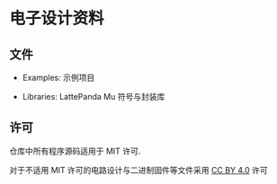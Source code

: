 # 电子设计资料

## 文件

- Examples: 示例项目

- Libraries: LattePanda Mu 符号与封装库

## 许可

仓库中所有程序源码适用于 MIT 许可.

对于不适用 MIT 许可的电路设计与二进制固件等文件采用 [CC BY 4.0](https://creativecommons.org/licenses/by/4.0/) 许可
